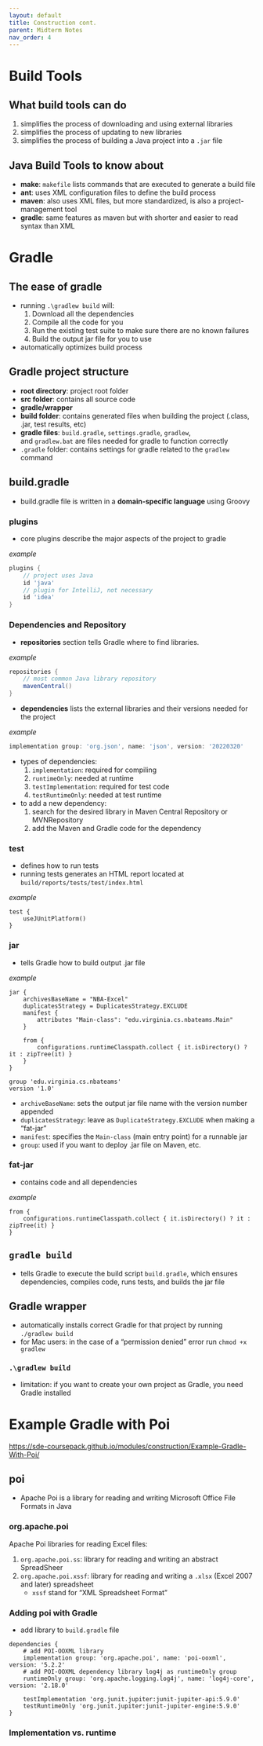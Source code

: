 ```yaml
---
layout: default
title: Construction cont.
parent: Midterm Notes
nav_order: 4
---
```

# Build Tools

## What build tools can do
1. simplifies the process of downloading and using external libraries
2. simplifies the process of updating to new libraries
3. simplifies the process of building a Java project into a `.jar` file

## Java Build Tools to know about
- **make**: `makefile` lists commands that are executed to generate a build file
- **ant**: uses XML configuration files to define the build process
- **maven**: also uses XML files, but more standardized, is also a project-management tool
- **gradle**: same features as maven but with shorter and easier to read syntax than XML

# Gradle

## The ease of gradle
- running `.\gradlew build` will:
	1. Download all the dependencies
	2. Compile all the code for you
	3. Run the existing test suite to make sure there are no known failures
	4. Build the output jar file for you to use
- automatically optimizes build process

## Gradle project structure
- **root directory**: project root folder
- **src folder**: contains all source code
- **gradle/wrapper**
- **build folder**: contains generated files when building the project (.class, .jar, test results, etc)
- **gradle files**: `build.gradle`, `settings.gradle`, `gradlew`, and `gradlew.bat` are files needed for gradle to function correctly
- `.gradle` folder: contains settings for gradle related to the `gradlew` command

## build.gradle
- build.gradle file is written in a **domain-specific language** using Groovy

### plugins

- core plugins describe the major aspects of the project to gradle

*example*

```Groovy
plugins {
	// project uses Java
    id 'java'
    // plugin for IntelliJ, not necessary
    id 'idea'
}
```

### Dependencies and Repository
- **repositories** section tells Gradle where to find libraries.

*example*

```Groovy
repositories {
	// most common Java library repository
	mavenCentral()
}
```
    
- **dependencies** lists the external libraries and their versions needed for the project

*example*

```Groovy
implementation group: 'org.json', name: 'json', version: '20220320'
```

- types of dependencies:
	1. `implementation`: required for compiling
	2. `runtimeOnly`: needed at runtime
	3. `testImplementation`: required for test code
	4. `testRuntimeOnly`: needed at test runtime
- to add a new dependency:
	1. search for the desired library in Maven Central Repository or MVNRepository
	2. add the Maven and Gradle code for the dependency

### test
- defines how to run tests
- running tests generates an HTML report located at `build/reports/tests/test/index.html`

*example*

```
test {
    useJUnitPlatform()
}
```

### jar
- tells Gradle how to build output .jar file

*example*

```
jar {
    archivesBaseName = "NBA-Excel"
    duplicatesStrategy = DuplicatesStrategy.EXCLUDE
    manifest {
        attributes "Main-class": "edu.virginia.cs.nbateams.Main"
    }

    from {
        configurations.runtimeClasspath.collect { it.isDirectory() ? it : zipTree(it) }
    }
}

group 'edu.virginia.cs.nbateams'
version '1.0'
```

- `archiveBaseName`: sets the output jar file name with the version number appended
- `duplicatesStrategy`: leave as `DuplicateStrategy.EXCLUDE` when making a “fat-jar”
- `manifest`: specifies the `Main-class` (main entry point) for a runnable jar
- `group`: used if you want to deploy .jar file on Maven, etc.

### fat-jar
- contains code and all dependencies

*example*

```
from {
    configurations.runtimeClasspath.collect { it.isDirectory() ? it : zipTree(it) }
}
```

## `gradle build`
- tells Gradle to execute the build script `build.gradle`, which ensures dependencies, compiles code, runs tests, and builds the jar file

## Gradle wrapper
- automatically installs correct Gradle for that project by running `./gradlew build`
- for Mac users: in the case of a “permission denied” error run `chmod +x gradlew`

### `.\gradlew build`
- limitation: if you want to create your own project as Gradle, you need Gradle installed

# Example Gradle with Poi
https://sde-coursepack.github.io/modules/construction/Example-Gradle-With-Poi/

## poi
- Apache Poi is a library for reading and writing Microsoft Office File Formats in Java

### org.apache.poi
Apache Poi libraries for reading Excel files:
1. `org.apache.poi.ss`: library for reading and writing an abstract SpreadSheer
2. `org.apache.poi.xssf`: library for reading and writing a `.xlsx` (Excel 2007 and later) spreadsheet
	- `xssf` stand for “XML Spreadsheet Format”
    
### Adding poi with Gradle
- add library to `build.gradle` file

```shell
dependencies {
	# add POI-OOXML library
    implementation group: 'org.apache.poi', name: 'poi-ooxml', version: '5.2.2'
    # add POI-OOXML dependency library log4j as runtimeOnly group
    runtimeOnly group: 'org.apache.logging.log4j', name: 'log4j-core', version: '2.18.0'

    testImplementation 'org.junit.jupiter:junit-jupiter-api:5.9.0'
    testRuntimeOnly 'org.junit.jupiter:junit-jupiter-engine:5.9.0'
}
```

### Implementation vs. runtime
